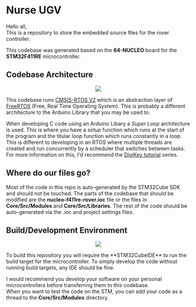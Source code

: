 # Nurse UGV  
Hello all,  
This is a repository to store the embedded source files for the rover controller.  

This codebase was generated based on the **64-NUCLEO** board for the **STM32F411RE** microcontroller.  

## Codebase Architecture  
<p align="center">  
  <img src="https://www.freertos.org/fr-content-src/uploads/2018/07/logo-1.jpg">  
</p>  

This codebase runs [CMSIS-RTOS V2](https://www.keil.com/pack/doc/CMSIS/RTOS2/html/group__CMSIS__RTOS.html) which is an abstraction layer of [FreeRTOS](https://www.freertos.org/a00106.html) (Free, Real Time Operating System). This is probably a different architecture to the Arduino Library that you may be used to.

When developing C code using an Arduino Libary a *Super Loop* architecture is used. This is where you have a *setup* function which runs at the start of the program and the titular *loop* function which runs constantly in a loop. This is different to developing in an RTOS where multiple threads are created and run concurrently by a scheduler that switches between tasks. For more information on this, I'd recommend the [DigiKey tutorial](https://www.digikey.com.au/en/videos/d/digi-key-electronics/introduction-to-rtos-part-1-what-is-a-real-time-operating-system-rtos) series.  

## Where do our files go?  
Most of the code in this repo is auto-generated by the STM32Cube SDK and should not be touched. The parts of the codebase that should be modified are the **nucleo-f411re-rover.ioc** file or the files in **Core/Src/Modules** and **Core/Src/Libraries**. The rest of the code should be auto-generated via the .ioc and project settings files.  

## Build/Development Environment  
<p align="center">  
  <img src="https://www.disk91.com/wp-content/uploads/2020/06/stm32-cube-ide.png"/>  
</p>  
To build this repository you will require the **STM32CubeIDE** to run the build target for the microcontroller.  
To simply develop the code without running build targets, any IDE should be fine.  

I would recommend you develop your software on your personal microcontrollers before transferring them to this codebase.  
When you want to test the code on the STM, you can add your code as a thread to the **Core/Src/Modules** directory. 

